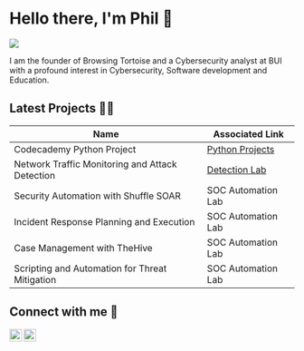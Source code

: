 

<!--
**PhilipEze/PhilipEze** is a ✨ _special_ ✨ repository because its `README.md` (this file) appears on your GitHub profile.

Here are some ideas to get you started:

- 🔭 I’m currently working on ...
- 🌱 I’m currently learning ...
- 👯 I’m looking to collaborate on ...
- 🤔 I’m looking for help with ...
- 💬 Ask me about ...
- 📫 How to reach me: ...
- 😄 Pronouns: ...
- ⚡ Fun fact: ...
-->




# Hello there, I'm Phil 👋 
<a href="https://www.linkedin.com/in/philip-eze/"><img src="https://img.shields.io/badge/-LinkedIn-0072b1?&style=for-the-badge&logo=linkedin&logoColor=white" /></a>

I am the founder of Browsing Tortoise and a Cybersecurity analyst at BUI with a profound interest in Cybersecurity, Software development and Education.


## Latest Projects 👨‍💻 

| Name                                        | Associated Link         |
|-----------------------------------------------|----------------------------|
| Codecademy Python Project          | <a href="https://github.com/PhilipEze/Learning-Python">Python Projects</a>|
| Network Traffic Monitoring and Attack Detection | <a href="https://google.com">Detection Lab</a>|
| Security Automation with Shuffle SOAR         | SOC Automation Lab|
| Incident Response Planning and Execution      | SOC Automation Lab|
| Case Management with TheHive                  | SOC Automation Lab|
| Scripting and Automation for Threat Mitigation | SOC Automation Lab|


## Connect with me 🤳

[<img align="left" alt="PhilipEze | Twitter" width="22px" src="https://cdn.jsdelivr.net/npm/simple-icons@v3/icons/twitter.svg" />][twitter]
[<img align="left" alt="PhilipEze | LinkedIn" width="22px" src="https://cdn.jsdelivr.net/npm/simple-icons@v3/icons/linkedin.svg" />][linkedin]


[twitter]: https://twitter.com/joshmadakor
[linkedin]: https://www.linkedin.com/in/philip-eze/








